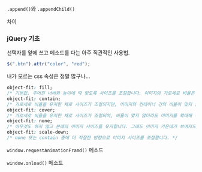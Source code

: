 `.append()`와 `.appendChild()`

차이

### jQuery 기초

선택자를 앞에 쓰고 메소드를 다는 아주 직관적인 사용법.

```js
$(".btn").attr("color", "red");
```

내가 모르는 css 속성은 정말 많구나...

```css
object-fit: fill;
/* 기본값. 주어진 너비와 높이에 딱 맞도록 사이즈를 조절합니다. 이미지의 가로세로 비율은 유지되지 않아요. */
object-fit: contain;
/* 가로세로 비율을 유지한 채로 사이즈가 조절되지만, 이미지와 컨테이너 간의 비율이 맞지 않는 경우엔 자리가 남게 됩니다. */
object-fit: cover;
/* 가로세로 비율을 유지한 채로 사이즈가 조절되며, 비율이 맞지 않더라도 이미지를 확대해 컨테이너를 완전히 채웁니다. */
object-fit: none;
/* 아무것도 하지 않고 본래의 이미지 사이즈를 유지합니다. 그래도 이미지 가운데가 보여지도록 하는 센스가 있어요. */
object-fit: scale-down;
/* none 또는 contain 중에 더 적절한 방향으로 이미지 사이즈를 조절합니다. */
```

`window.requestAnimationFramd()` 메소드

`window.onload()` 메소드
